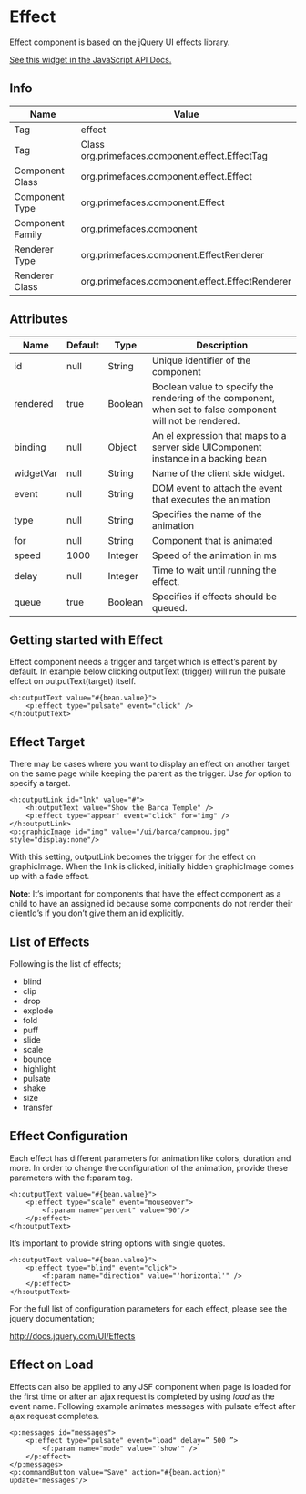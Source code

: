 # Effect

Effect component is based on the jQuery UI effects library.

[See this widget in the JavaScript API Docs.](../../jsdocs/classes/primefaces.widget.effect.html)

## Info

| Name | Value |
| --- | --- |
| Tag | effect
| Tag | Class org.primefaces.component.effect.EffectTag
| Component Class | org.primefaces.component.effect.Effect
| Component Type | org.primefaces.component.Effect
| Component Family | org.primefaces.component |
| Renderer Type | org.primefaces.component.EffectRenderer
| Renderer Class | org.primefaces.component.effect.EffectRenderer

## Attributes

| Name | Default | Type | Description |
| --- | --- | --- | --- |
| id | null | String | Unique identifier of the component
| rendered | true | Boolean | Boolean value to specify the rendering of the component, when set to false component will not be rendered.
| binding | null | Object | An el expression that maps to a server side UIComponent instance in a backing bean
| widgetVar | null | String | Name of the client side widget.
| event | null | String | DOM event to attach the event that executes the animation
| type | null | String | Specifies the name of the animation
| for | null | String | Component that is animated
| speed | 1000 | Integer | Speed of the animation in ms
| delay | null | Integer | Time to wait until running the effect.
| queue | true | Boolean | Specifies if effects should be queued.

## Getting started with Effect
Effect component needs a trigger and target which is effect’s parent by default. In example below
clicking outputText (trigger) will run the pulsate effect on outputText(target) itself.


```xhtml
<h:outputText value="#{bean.value}">
    <p:effect type="pulsate" event="click" />
</h:outputText>
```
## Effect Target
There may be cases where you want to display an effect on another target on the same page while
keeping the parent as the trigger. Use _for_ option to specify a target.

```xhtml
<h:outputLink id="lnk" value="#">
    <h:outputText value="Show the Barca Temple" />
    <p:effect type="appear" event="click" for="img" />
</h:outputLink>
<p:graphicImage id="img" value="/ui/barca/campnou.jpg" style="display:none"/>
```
With this setting, outputLink becomes the trigger for the effect on graphicImage. When the link is
clicked, initially hidden graphicImage comes up with a fade effect.

**Note**: It’s important for components that have the effect component as a child to have an
assigned id because some components do not render their clientId’s if you don’t give them an id
explicitly.

## List of Effects
Following is the list of effects;

- blind
- clip
- drop
- explode
- fold
- puff
- slide
- scale
- bounce
- highlight
- pulsate
- shake
- size
- transfer


## Effect Configuration
Each effect has different parameters for animation like colors, duration and more. In order to change
the configuration of the animation, provide these parameters with the f:param tag.

```xhtml
<h:outputText value="#{bean.value}">
    <p:effect type="scale" event="mouseover">
        <f:param name="percent" value="90"/>
    </p:effect>
</h:outputText>
```
It’s important to provide string options with single quotes.

```xhtml
<h:outputText value="#{bean.value}">
    <p:effect type="blind" event="click">
        <f:param name="direction" value="'horizontal'" />
    </p:effect>
</h:outputText>
```
For the full list of configuration parameters for each effect, please see the jquery documentation;

http://docs.jquery.com/UI/Effects

## Effect on Load
Effects can also be applied to any JSF component when page is loaded for the first time or after an
ajax request is completed by using _load_ as the event name. Following example animates messages
with pulsate effect after ajax request completes.

```xhtml
<p:messages id="messages">
    <p:effect type="pulsate" event="load" delay=” 500 ”>
        <f:param name="mode" value="'show'" />
    </p:effect>
</p:messages>
<p:commandButton value="Save" action="#{bean.action}" update="messages"/>
```
